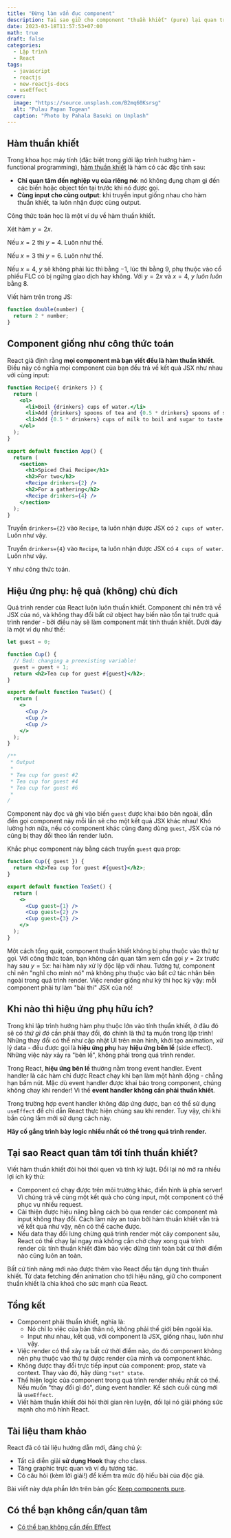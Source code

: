 ```yaml
---
title: "Đừng làm vẩn đục component"
description: Tại sao giữ cho component "thuần khiết" (pure) lại quan trọng với React.
date: 2023-03-18T11:57:53+07:00
math: true
draft: false
categories:
  - Lập trình
  - React
tags:
  - javascript
  - reactjs
  - new-reactjs-docs
  - useEffect
cover:
  image: "https://source.unsplash.com/B2mq60Ksrsg"
  alt: "Pulau Papan Togean"
  caption: "Photo by Pahala Basuki on Unplash"
---
```


## Hàm thuần khiết

Trong khoa học máy tính (đặc biệt trong giới lập trình hướng hàm - functional programming), [hàm thuần khiết](https://wikipedia.org/wiki/Pure_function) là hàm có các đặc tính sau:

- __Chỉ quan tâm đến nghiệp vụ của riêng nó__: nó không đụng chạm gì đến các biến hoặc object tồn tại trước khi nó được gọi.
- __Cùng input cho cùng output__: khi truyền input giống nhau cho hàm thuần khiết, ta luôn nhận được cùng output.

Công thức toán học là một ví dụ về hàm thuần khiết.

Xét hàm $y=2x$.

Nếu $x=2$ thì $y=4$. Luôn như thế.

Nếu $x=3$ thì $y=6$. Luôn như thế.

Nếu $x=4$, $y$ sẽ không phải lúc thì bằng $-1$, lúc thì bằng $9$, phụ thuộc vào cổ phiếu FLC có bị ngừng giao dịch hay không. Với $y=2x$ và $x=4$, $y$ _luôn luôn_ bằng 8.

Viết hàm trên trong JS:

```js
function double(number) {
  return 2 * number;
}
```

## Component giống như công thức toán

React giả định rằng __mọi component mà bạn viết đều là hàm thuần khiết__. Điều này có nghĩa mọi component của bạn đều trả về kết quả JSX như nhau với cùng input:

```jsx
function Recipe({ drinkers }) {
  return (
    <ol>
      <li>Boil {drinkers} cups of water.</li>
      <li>Add {drinkers} spoons of tea and {0.5 * drinkers} spoons of spice.</li>
      <li>Add {0.5 * drinkers} cups of milk to boil and sugar to taste.</li>
    </ol>
  );
}

export default function App() {
  return (
    <section>
      <h1>Spiced Chai Recipe</h1>
      <h2>For two</h2>
      <Recipe drinkers={2} />
      <h2>For a gathering</h2>
      <Recipe drinkers={4} />
    </section>
  );
}
```

Truyền `drinkers={2}` vào `Recipe`, ta luôn nhận được JSX có `2 cups of water`. Luôn như vậy.

Truyền `drinkers={4}` vào `Recipe`, ta luôn nhận được JSX có `4 cups of water`. Luôn như vậy.

Y như công thức toán.

## Hiệu ứng phụ: hệ quả (không) chủ đích

Quá trình render của React luôn luôn thuần khiết. Component chỉ nên trả về JSX của nó, và không thay đổi bất cứ object hay biến nào tồn tại trước quá trình render - bởi điều này sẽ làm component mất tính thuần khiết. Dưới đây là một ví dụ như thế:

```jsx
let guest = 0;

function Cup() {
  // Bad: changing a preexisting variable!
  guest = guest + 1;
  return <h2>Tea cup for guest #{guest}</h2>;
}

export default function TeaSet() {
  return (
    <>
      <Cup />
      <Cup />
      <Cup />
    </>
  );
}

/**
 * Output
 *
 * Tea cup for guest #2
 * Tea cup for guest #4
 * Tea cup for guest #6
 *
/
```

Component này đọc và ghi vào biến `guest` được khai báo bên ngoài, dẫn đến gọi component này mỗi lần sẽ cho một kết quả JSX khác nhau! Khó lường hơn nữa, nếu có component khác cũng đang dùng `guest`, JSX của nó cũng bị thay đổi theo lần render luôn.

Khắc phục component này bằng cách truyền `guest` qua prop:


```jsx
function Cup({ guest }) {
  return <h2>Tea cup for guest #{guest}</h2>;
}

export default function TeaSet() {
  return (
    <>
      <Cup guest={1} />
      <Cup guest={2} />
      <Cup guest={3} />
    </>
  );
}
```

Một cách tổng quát, component thuần khiết không bị phụ thuộc vào thứ tự gọi. Với công thức toán, bạn không cần quan tâm xem cần gọi $y=2x$ trước hay sau $y=5x$: hai hàm này xử lý độc lập với nhau. Tương tự, component chỉ nên "nghĩ cho mình nó" mà không phụ thuộc vào bất cứ tác nhân bên ngoài trong quá trình render. Việc render giống như kỳ thi học kỳ vậy: mỗi component phải tự làm "bài thi" JSX của nó!

## Khi nào thì hiệu ứng phụ hữu ích?

Trong khi lập trình hướng hàm phụ thuộc lớn vào tính thuần khiết, ở đâu đó sẽ có _thứ gì đó_ cần phải thay đổi, đó chính là thứ ta muốn trong lập trình! Những thay đổi có thể như cập nhật UI trên màn hình, khởi tạo animation, xử lý data - đều được gọi là __hiệu ứng phụ__ hay __hiệu ứng bên lề__ (side effect). Những việc này xảy ra "bên lề", không phải trong quá trình render.

Trong React, __hiệu ứng bên lề__ thường nằm trong event handler. Event handler là các hàm chỉ được React chạy khi bạn làm một hành động - chẳng hạn bấm nút. Mặc dù event handler được khai báo trong component, chúng không chay khi render! Vì thế __event handler không cần phải thuần khiết__.

Trong trường hợp event handler không đáp ứng được, bạn có thể sử dụng `useEffect` để chỉ dẫn React thực hiện chúng sau khi render. Tuy vậy, chỉ khi bần cùng lắm mới sử dụng cách này.

__Hãy cố gắng trình bày logic nhiều nhất có thể trong quá trình render.__

## Tại sao React quan tâm tới tính thuần khiết?

Viết hàm thuần khiết đòi hòi thói quen và tính kỷ luật. Đổi lại nó mở ra nhiều lợi ích kỳ thú:

- Component có chạy được trên môi trường khác, điển hình là phía server! Vì chúng trả về cùng một kết quả cho cùng input, một component có thể phục vụ nhiều request.
- Cải thiện được hiệu năng bằng cách bỏ qua render các component mà input không thay đổi. Cách làm này an toàn bởi hàm thuần khiết vẫn trả về kết quả như vậy, nên có thể cache được.
- Nếu data thay đổi lưng chừng quá trình render một cây component sâu, React có thể chạy lại ngay mà không cần chờ chạy xong quá trình render cũ: tính thuần khiết đảm bảo việc dừng tính toàn bất cứ thời điểm nào cũng luôn an toàn.

Bất cứ tính năng mới nào được thêm vào React đều tận dụng tính thuần khiết. Từ data fetching đến animation cho tới hiệu năng, giữ cho component thuần khiết là chìa khoá cho sức mạnh của React.

## Tổng kết

- Component phải thuần khiết, nghĩa là:
  - Nó chỉ lo việc của bản thân nó, không phải thế giới bên ngoài kìa.
  - Input như nhau, kết quả, với component là JSX, giống nhau, luôn như vậy.
- Việc render có thể xảy ra bất cứ thời điểm nào, do đó component không nên phụ thuộc vào thứ tự được render của mình và component khác.
- Không được thay đổi trực tiếp input của component: prop, state và context. Thay vào đó, hãy dùng `"set" state`.
- Thể hiện logic của component trong quá trình render nhiều nhất có thể. Nếu muốn "thay đổi gì đó", dùng event handler. Kế sách cuối cùng mới là `useEffect`.
- Viết hàm thuần khiết đòi hỏi thời gian rèn luyện, đổi lại nó giải phóng sức mạnh cho mô hình React.

## Tài liệu tham khảo

React đã có tài liệu hướng dẫn mới, đáng chú ý:

* Tất cả diễn giải __sử dụng Hook__ thay cho class.
* Tăng graphic trực quan và ví dụ tương tác.
* Có câu hỏi (kèm lời giải!) để kiểm tra mức độ hiểu bài của độc giả.

Bài viết này dựa phần lớn trên bản gốc [Keep components pure](https://react.dev/learn/keeping-components-pure).

## Có thể bạn không cần/quan tâm

- [Có thể bạn không cần đến Effect](/blog/react/you-might-not-need-an-effect)
